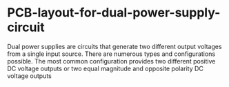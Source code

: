 # PCB-layout-for-dual-power-supply-circuit
Dual power supplies are circuits that generate two different output voltages from a single input  source. There are numerous types and configurations possible. The most common configuration  provides two different positive DC voltage outputs or two equal magnitude and opposite polarity DC  voltage outputs
